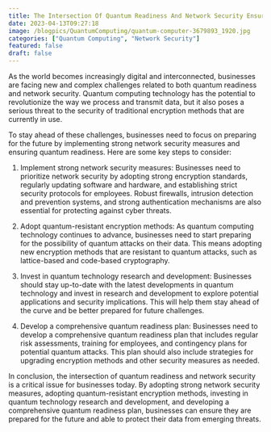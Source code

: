 ```yaml
---
title: The Intersection Of Quantum Readiness And Network Security Ensuring Your Business Is Prepared For The Future
date: 2023-04-13T09:27:18
image: /blogpics/QuantumComputing/quantum-computer-3679893_1920.jpg
categories: ["Quantum Computing", "Network Security"]
featured: false
draft: false
---
```

As the world becomes increasingly digital and interconnected, businesses are facing new and complex challenges related to both quantum readiness and network security. Quantum computing technology has the potential to revolutionize the way we process and transmit data, but it also poses a serious threat to the security of traditional encryption methods that are currently in use.

To stay ahead of these challenges, businesses need to focus on preparing for the future by implementing strong network security measures and ensuring quantum readiness. Here are some key steps to consider:

1. Implement strong network security measures: Businesses need to prioritize network security by adopting strong encryption standards, regularly updating software and hardware, and establishing strict security protocols for employees. Robust firewalls, intrusion detection and prevention systems, and strong authentication mechanisms are also essential for protecting against cyber threats.

2. Adopt quantum-resistant encryption methods: As quantum computing technology continues to advance, businesses need to start preparing for the possibility of quantum attacks on their data. This means adopting new encryption methods that are resistant to quantum attacks, such as lattice-based and code-based cryptography.

3. Invest in quantum technology research and development: Businesses should stay up-to-date with the latest developments in quantum technology and invest in research and development to explore potential applications and security implications. This will help them stay ahead of the curve and be better prepared for future challenges.

4. Develop a comprehensive quantum readiness plan: Businesses need to develop a comprehensive quantum readiness plan that includes regular risk assessments, training for employees, and contingency plans for potential quantum attacks. This plan should also include strategies for upgrading encryption methods and other security measures as needed.

In conclusion, the intersection of quantum readiness and network security is a critical issue for businesses today. By adopting strong network security measures, adopting quantum-resistant encryption methods, investing in quantum technology research and development, and developing a comprehensive quantum readiness plan, businesses can ensure they are prepared for the future and able to protect their data from emerging threats.